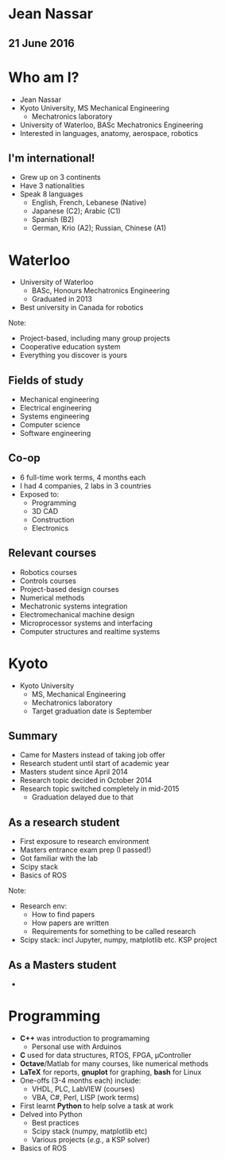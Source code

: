 # Jean Nassar
## 21 June 2016



# Who am I?
- Jean Nassar
- Kyoto University, MS Mechanical Engineering
  - Mechatronics laboratory
- University of Waterloo, BASc Mechatronics Engineering 
- Interested in languages, anatomy, aerospace, robotics


## I'm international!
- Grew up on 3 continents
- Have 3 nationalities
- Speak 8 languages
  - English, French, Lebanese (Native)
  - Japanese (C2); Arabic (C1)
  - Spanish (B2)
  - German, Krio (A2); Russian, Chinese (A1)



# Waterloo
- University of Waterloo
  - BASc, Honours Mechatronics Engineering
  - Graduated in 2013
- Best university in Canada for robotics

Note:
- Project-based, including many group projects
- Cooperative education system
- Everything you discover is yours


## Fields of study
- Mechanical engineering
- Electrical engineering
- Systems engineering
- Computer science
- Software engineering


## Co-op
- 6 full-time work terms, 4 months each
- I had 4 companies, 2 labs in 3 countries
- Exposed to:
  - Programming
  - 3D CAD
  - Construction
  - Electronics


## Relevant courses
- Robotics courses
- Controls courses
- Project-based design courses
- Numerical methods
- Mechatronic systems integration
- Electromechanical machine design
- Microprocessor systems and interfacing
- Computer structures and realtime systems



# Kyoto
- Kyoto University
  - MS, Mechanical Engineering 
  - Mechatronics laboratory
  - Target graduation date is September


## Summary
- Came for Masters instead of taking job offer
- Research student until start of academic year
- Masters student since April 2014
- Research topic decided in October 2014
- Research topic switched completely in mid-2015
  - Graduation delayed due to that <!-- .element: class="fragment" -->


## As a research student
- First exposure to research environment
- Masters entrance exam prep (I passed!)
- Got familiar with the lab
- Scipy stack
- Basics of ROS

Note:
- Research env:
  - How to find papers
  - How papers are written
  - Requirements for something to be called research
- Scipy stack: incl Jupyter, numpy, matplotlib etc. KSP project


## As a Masters student
- 



# Programming
- **C++** was introduction to programaming
  - Personal use with Arduinos
- **C** used for data structures, RTOS, FPGA, µController
- **Octave**/Matlab for many courses, like numerical methods
- **LaTeX** for reports, **gnuplot** for graphing, **bash** for Linux
- One-offs (3-4 months each) include:
  - VHDL, PLC, LabVIEW (courses) 
  - VBA, C#, Perl, LISP (work terms)
- First learnt **Python** to help solve a task at work
- Delved into Python
  - Best practices
  - Scipy stack (numpy, matplotlib etc)
  - Various projects (*e.g.*, a KSP solver)
- Basics of ROS
